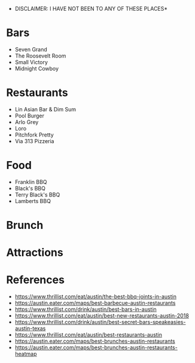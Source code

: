 * DISCLAIMER: I HAVE NOT BEEN TO ANY OF THESE PLACES*

# Bars
* Seven Grand
* The Roosevelt Room
* Small Victory
* Midnight Cowboy

# Restaurants
* Lin Asian Bar & Dim Sum
* Pool Burger
* Arlo Grey
* Loro
* Pitchfork Pretty
* Via 313 Pizzeria

# Food
* Franklin BBQ
* Black's BBQ
* Terry Black's BBQ
* Lamberts BBQ

# Brunch

# Attractions

# References
* https://www.thrillist.com/eat/austin/the-best-bbq-joints-in-austin
* https://austin.eater.com/maps/best-barbecue-austin-restaurants
* https://www.thrillist.com/drink/austin/best-bars-in-austin
* https://www.thrillist.com/eat/austin/best-new-restaurants-austin-2018
* https://www.thrillist.com/drink/austin/best-secret-bars-speakeasies-austin-texas
* https://www.thrillist.com/eat/austin/best-restaurants-austin
* https://austin.eater.com/maps/best-brunches-austin-restaurants
* https://austin.eater.com/maps/best-brunches-austin-restaurants-heatmap
